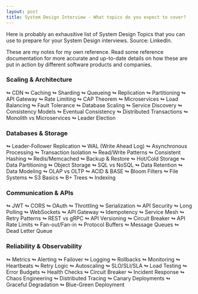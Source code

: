 ```yaml
---
layout: post
title: System Design Interview - What topics do you expect to cover?
---
```

Here is probably an exhausitive list of System Design Topics that you can use to prepare for your System Design interviews. Source: LinkedIn. 

These are my notes for my own reference. Read some reference documentation for more accurate and up-to-date details on how these are put in action by different software products and companies.

### Scaling & Architecture
↬ CDN
↬ Caching
↬ Sharding
↬ Queueing
↬ Replication
↬ Partitioning
↬ API Gateway
↬ Rate Limiting
↬ CAP Theorem
↬ Microservices
↬ Load Balancing
↬ Fault Tolerance
↬ Database Scaling
↬ Service Discovery
↬ Consistency Models
↬ Eventual Consistency
↬ Distributed Transactions
↬ Monolith vs Microservices
↬ Leader Election

### Databases & Storage
↬ Leader-Follower Replication
↬ WAL (Write Ahead Log)
↬ Asynchronous Processing
↬ Transaction Isolation
↬ Read/Write Patterns
↬ Consistent Hashing
↬ Redis/Memcached
↬ Backup & Restore
↬ Hot/Cold Storage
↬ Data Partitioning
↬ Object Storage
↬ SQL vs NoSQL
↬ Data Retention
↬ Data Modeling
↬ OLAP vs OLTP
↬ ACID & BASE
↬ Bloom Filters
↬ File Systems
↬ S3 Basics
↬ B+ Trees
↬ Indexing

### Communication & APIs
↬ JWT
↬ CORS
↬ OAuth
↬ Throttling
↬ Serialization
↬ API Security
↬ Long Polling
↬ WebSockets
↬ API Gateway
↬ Idempotency
↬ Service Mesh
↬ Retry Patterns
↬ REST vs gRPC
↬ API Versioning
↬ Circuit Breaker
↬ API Rate Limits
↬ Fan-out/Fan-in
↬ Protocol Buffers
↬ Message Queues
↬ Dead Letter Queue

### Reliability & Observability
↬ Metrics
↬ Alerting
↬ Failover
↬ Logging
↬ Rollbacks
↬ Monitoring
↬ Heartbeats
↬ Retry Logic
↬ Autoscaling
↬ SLO/SLI/SLA
↬ Load Testing
↬ Error Budgets
↬ Health Checks
↬ Circuit Breaker
↬ Incident Response
↬ Chaos Engineering
↬ Distributed Tracing
↬ Canary Deployments
↬ Graceful Degradation
↬ Blue-Green Deployment